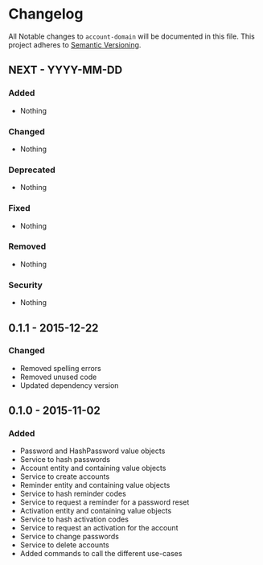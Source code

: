# Changelog

All Notable changes to `account-domain` will be documented in this file.
This project adheres to [Semantic Versioning](http://semver.org/).

## NEXT - YYYY-MM-DD

### Added
- Nothing

### Changed
- Nothing

### Deprecated
- Nothing

### Fixed
- Nothing

### Removed
- Nothing

### Security
- Nothing

## 0.1.1 - 2015-12-22

### Changed
- Removed spelling errors
- Removed unused code
- Updated dependency version

## 0.1.0 - 2015-11-02

### Added
- Password and HashPassword value objects
- Service to hash passwords
- Account entity and containing value objects
- Service to create accounts
- Reminder entity and containing value objects
- Service to hash reminder codes 
- Service to request a reminder for a password reset
- Activation entity and containing value objects
- Service to hash activation codes 
- Service to request an activation for the account
- Service to change passwords
- Service to delete accounts
- Added commands to call the different use-cases 
